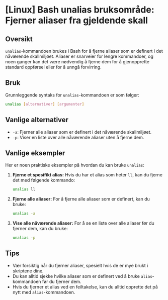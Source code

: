 # [Linux] Bash unalias bruksområde: Fjerner aliaser fra gjeldende skall

## Oversikt
`unalias`-kommandoen brukes i Bash for å fjerne aliaser som er definert i det nåværende skallmiljøet. Aliaser er snarveier for lengre kommandoer, og noen ganger kan det være nødvendig å fjerne dem for å gjenopprette standard oppførsel eller for å unngå forvirring.

## Bruk
Grunnleggende syntaks for `unalias`-kommandoen er som følger:

```bash
unalias [alternativer] [argumenter]
```

## Vanlige alternativer
- `-a`: Fjerner alle aliaser som er definert i det nåværende skallmiljøet.
- `-p`: Viser en liste over alle nåværende aliaser uten å fjerne dem.

## Vanlige eksempler
Her er noen praktiske eksempler på hvordan du kan bruke `unalias`:

1. **Fjerne et spesifikt alias:**
   Hvis du har et alias som heter `ll`, kan du fjerne det med følgende kommando:
   ```bash
   unalias ll
   ```

2. **Fjerne alle aliaser:**
   For å fjerne alle aliaser som er definert, kan du bruke:
   ```bash
   unalias -a
   ```

3. **Vise alle nåværende aliaser:**
   For å se en liste over alle aliaser før du fjerner dem, kan du bruke:
   ```bash
   unalias -p
   ```

## Tips
- Vær forsiktig når du fjerner aliaser, spesielt hvis de er mye brukt i skriptene dine.
- Du kan alltid sjekke hvilke aliaser som er definert ved å bruke `alias`-kommandoen før du fjerner dem.
- Hvis du fjerner et alias ved en feiltakelse, kan du alltid opprette det på nytt med `alias`-kommandoen.